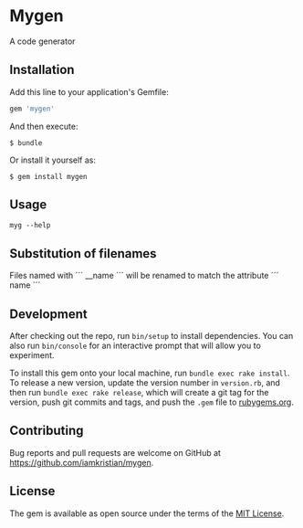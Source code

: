 # Mygen

A code generator

## Installation

Add this line to your application's Gemfile:

```ruby
gem 'mygen'
```

And then execute:

    $ bundle

Or install it yourself as:

    $ gem install mygen

## Usage

```
myg --help
```


## Substitution of filenames

Files named with ´´´ __name ´´´ will be renamed to match the attribute ´´´ name ´´´

## Development

After checking out the repo, run `bin/setup` to install dependencies. You can also run `bin/console` for an interactive prompt that will allow you to experiment.

To install this gem onto your local machine, run `bundle exec rake install`. To release a new version, update the version number in `version.rb`, and then run `bundle exec rake release`, which will create a git tag for the version, push git commits and tags, and push the `.gem` file to [rubygems.org](https://rubygems.org).

## Contributing

Bug reports and pull requests are welcome on GitHub at https://github.com/iamkristian/mygen.


## License

The gem is available as open source under the terms of the [MIT License](http://opensource.org/licenses/MIT).

